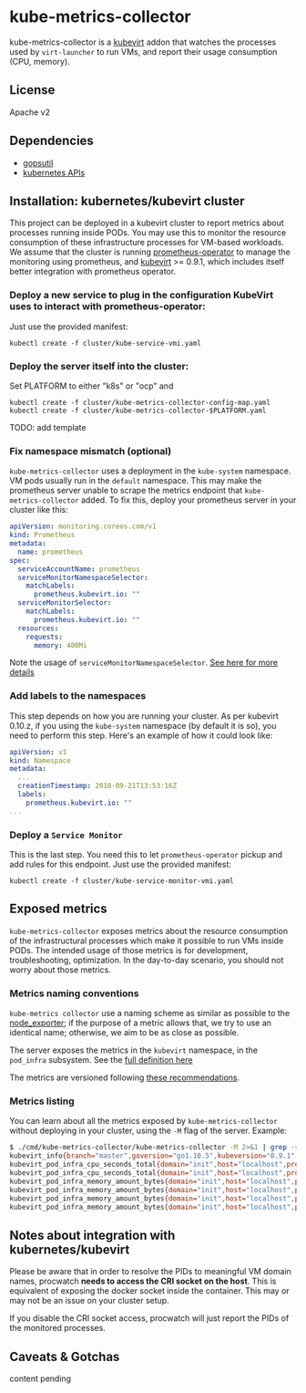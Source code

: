 # kube-metrics-collector

kube-metrics-collector is a [kubevirt](http://kubevirt.io) addon that watches the processes used by `virt-launcher` to run VMs, and report their usage consumption (CPU, memory).

## License

Apache v2

## Dependencies

* [gopsutil](https://github.com/shirou/gopsutil)
* [kubernetes APIs](https://github.com/kubernetes/kubernetes)


## Installation: kubernetes/kubevirt cluster

This project can be deployed in a kubevirt cluster to report metrics about processes running inside PODs.
You may use this to monitor the resource consumption of these infrastructure processes for VM-based workloads.
We assume that the cluster is running [prometheus-operator](https://github.com/coreos/prometheus-operator/blob/master/Documentation/user-guides/getting-started.md) to manage the monitoring using prometheus,
and [kubevirt](https://github.com/kubevirt/kubevirt/releases/tag/v0.9.1) >= 0.9.1, which includes itself better integration with prometheus operator.

### Deploy a new service to plug in the configuration KubeVirt uses to interact with prometheus-operator:
Just use the provided manifest:
```
kubectl create -f cluster/kube-service-vmi.yaml
```

### Deploy the server itself into the cluster:
Set PLATFORM to either "k8s" or "ocp" and
```
kubectl create -f cluster/kube-metrics-collector-config-map.yaml
kubectl create -f cluster/kube-metrics-collector-$PLATFORM.yaml
```

TODO: add template

### Fix namespace mismatch (optional)
`kube-metrics-collector` uses a deployment in the `kube-system` namespace. VM pods usually run in the `default` namespace.
This may make the prometheus server unable to scrape the metrics endpoint that `kube-metrics-collector` added.
To fix this, deploy your prometheus server in your cluster like this:
```yaml
apiVersion: monitoring.coreos.com/v1
kind: Prometheus
metadata:
  name: prometheus
spec:
  serviceAccountName: prometheus
  serviceMonitorNamespaceSelector:
    matchLabels:
      prometheus.kubevirt.io: ""
  serviceMonitorSelector:
    matchLabels:
      prometheus.kubevirt.io: ""
  resources:
    requests:
      memory: 400Mi

```
Note the usage of `serviceMonitorNamespaceSelector`. [See here for more details](https://github.com/coreos/prometheus-operator/issues/1331)

### Add labels to the namespaces
This step depends on how you are running your cluster. As per kubevirt 0.10.z, if you using the `kube-system` namespace (by default it is so), you need to perform this step.
Here's an example of how it could look like:
```yaml
apiVersion: v1
kind: Namespace
metadata:
  ...
  creationTimestamp: 2018-09-21T13:53:16Z
  labels:
    prometheus.kubevirt.io: ""
...
```

### Deploy a `Service Monitor`
This is the last step. You need this  to let `prometheus-operator` pickup and add rules for this endpoint.
Just use the provided manifest:
```
kubectl create -f cluster/kube-service-monitor-vmi.yaml
```

## Exposed metrics

`kube-metrics-collector` exposes metrics about the resource consumption of the infrastructural processes which make it possible
to run VMs inside PODs. The intended usage of those metrics is for development, troubleshooting, optimization. In the day-to-day
scenario, you should not worry about those metrics.

### Metrics naming conventions

`kube-metrics collector` use a naming scheme as similar as possible to the [node_exporter](https://github.com/prometheus/node_exporter);
if the purpose of a metric allows that, we try to use an identical name; otherwise, we aim to be as close as possible.

The server exposes the metrics in the `kubevirt` namespace, in the `pod_infra` subsystem. See the [full definition here](https://github.com/fromanirh/kube-metrics-collector/blob/master/pkg/monitoring/processes/prometheus/prometheus.go#L42)

The metrics are versioned following [these recommendations](https://www.robustperception.io/exposing-the-software-version-to-prometheus).

### Metrics listing

You can learn about all the metrics exposed by `kube-metrics-collector` without deploying in your cluster, using the `-M` flag of the server.
Example:
```bash
$ ./cmd/kube-metrics-collector/kube-metrics-collector -M 2>&1 | grep -v '^#' | grep kube
kubevirt_info{branch="master",goversion="go1.10.5",kubeversion="0.9.1",revision="566d93d",version="1"} 1
kubevirt_pod_infra_cpu_seconds_total{domain="init",host="localhost",process="kube-metrics-collector",type="system"} 0
kubevirt_pod_infra_cpu_seconds_total{domain="init",host="localhost",process="kube-metrics-collector",type="user"} 0
kubevirt_pod_infra_memory_amount_bytes{domain="init",host="localhost",process="kube-metrics-collector",type="dirty"} 5.6410112e+07
kubevirt_pod_infra_memory_amount_bytes{domain="init",host="localhost",process="kube-metrics-collector",type="resident"} 1.2054528e+07
kubevirt_pod_infra_memory_amount_bytes{domain="init",host="localhost",process="kube-metrics-collector",type="shared"} 1.009664e+07
kubevirt_pod_infra_memory_amount_bytes{domain="init",host="localhost",process="kube-metrics-collector",type="virtual"} 4.80759808e+08
```

## Notes about integration with kubernetes/kubevirt

Please be aware that in order to resolve the PIDs to meaningful VM domain names, procwatch **needs to access the CRI socket on the host**.
This is equivalent of exposing the docker socket inside the container. This may or may not be an issue on your cluster setup.

If you disable the CRI socket access, procwatch will just report the PIDs of the monitored processes.


## Caveats & Gotchas

content pending
